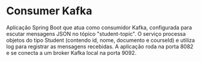 # Consumer Kafka

Aplicação Spring Boot que atua como consumidor Kafka, configurada para escutar mensagens JSON no tópico "student-topic". O serviço processa objetos do tipo Student (contendo id, nome, documento e courseId) e utiliza log para registrar as mensagens recebidas. A aplicação roda na porta 8082 e se conecta a um broker Kafka local na porta 9092.